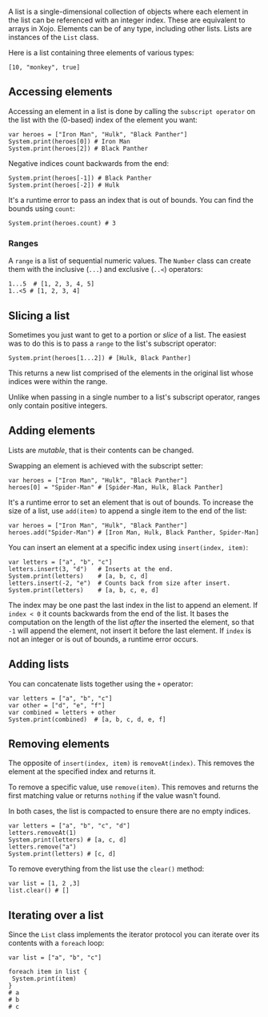 A list is a single-dimensional collection of objects where each element in the list can be referenced with an integer index. These are equivalent to arrays in Xojo. Elements can be of any type, including other lists. Lists are instances of the `List` class.

Here is a list containing three elements of various types:

```objo
[10, "monkey", true]
```

## Accessing elements
Accessing an element in a list is done by calling the `subscript operator` on the list with the (0-based) index of the element you want:

```objo
var heroes = ["Iron Man", "Hulk", "Black Panther"]
System.print(heroes[0]) # Iron Man
System.print(heroes[2]) # Black Panther
```

Negative indices count backwards from the end:

```objo
System.print(heroes[-1]) # Black Panther
System.print(heroes[-2]) # Hulk
```

It's a runtime error to pass an index that is out of bounds. You can find the bounds using `count`:

```objo
System.print(heroes.count) # 3
```

### Ranges
A `range` is a list of sequential numeric values. The `Number` class can create them with the inclusive (`...`) and exclusive (`..<`) operators:

```objo
1...5  # [1, 2, 3, 4, 5]
1..<5 # [1, 2, 3, 4]
```

## Slicing a list
Sometimes you just want to get to a portion or _slice_ of a list. The easiest was to do this is to pass a `range` to the list's subscript operator:

```objo
System.print(heroes[1...2]) # [Hulk, Black Panther]
```

This returns a new list comprised of the elements in the original list whose indices were within the range.

Unlike when passing in a single number to a list's subscript operator, ranges only contain positive integers.

## Adding elements
Lists are _mutable_, that is their contents can be changed. 

Swapping an element is achieved with the subscript setter:

```objo
var heroes = ["Iron Man", "Hulk", "Black Panther"]
heroes[0] = "Spider-Man" # [Spider-Man, Hulk, Black Panther]
```

It's a runtime error to set an element that is out of bounds. To increase the size of a list, use `add(item)` to append a single item to the end of the list:

```objo
var heroes = ["Iron Man", "Hulk", "Black Panther"]
heroes.add("Spider-Man") # [Iron Man, Hulk, Black Panther, Spider-Man]
```

You can insert an element at a specific index using `insert(index, item)`:

```objo
var letters = ["a", "b", "c"]
letters.insert(3, "d")   # Inserts at the end.
System.print(letters)    # [a, b, c, d]
letters.insert(-2, "e")  # Counts back from size after insert.
System.print(letters)    # [a, b, c, e, d]
```

The index may be one past the last index in the list to append an element. If `index < 0` it counts backwards from the end of the list. It bases the computation on the length of the list _after_ the inserted the element, so that `-1` will append the element, not insert it before the last element.
If `index` is not an integer or is out of bounds, a runtime error occurs.

## Adding lists
You can concatenate lists together using the `+` operator:

```objo
var letters = ["a", "b", "c"]
var other = ["d", "e", "f"]
var combined = letters + other
System.print(combined)  # [a, b, c, d, e, f]
```

## Removing elements
The opposite of `insert(index, item)` is `removeAt(index)`. This removes the element at the specified index and returns it.

To remove a specific value, use `remove(item)`. This removes and returns the first matching value or returns `nothing` if the value wasn't found.

In both cases, the list is compacted to ensure there are no empty indices.

```objo
var letters = ["a", "b", "c", "d"]
letters.removeAt(1)
System.print(letters) # [a, c, d]
letters.remove("a")
System.print(letters) # [c, d]
```

To remove everything from the list use the `clear()` method:

```objo
var list = [1, 2 ,3]
list.clear() # []
```

## Iterating over a list
Since the `List` class implements the iterator protocol you can iterate over its contents with a `foreach` loop:

```objo
var list = ["a", "b", "c"]

foreach item in list {
 System.print(item)
}
# a
# b
# c
```